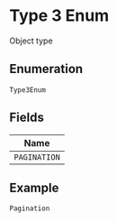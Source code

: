 
# Type 3 Enum

Object type

## Enumeration

`Type3Enum`

## Fields

| Name |
|  --- |
| `PAGINATION` |

## Example

```
Pagination
```

